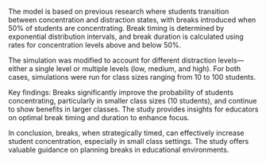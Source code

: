 The model is based on previous research where students transition between concentration and distraction states, with breaks introduced when 50% of students are concentrating. Break timing is determined by exponential distribution intervals, and break duration is calculated using rates for concentration levels above and below 50%.

The simulation was modified to account for different distraction levels—either a single level or multiple levels (low, medium, and high). For both cases, simulations were run for class sizes ranging from 10 to 100 students.

Key findings:
Breaks significantly improve the probability of students concentrating, particularly in smaller class sizes (10 students), and continue to show benefits in larger classes.
The study provides insights for educators on optimal break timing and duration to enhance focus.

In conclusion, breaks, when strategically timed, can effectively increase student concentration, especially in small class settings. The study offers valuable guidance on planning breaks in educational environments.
